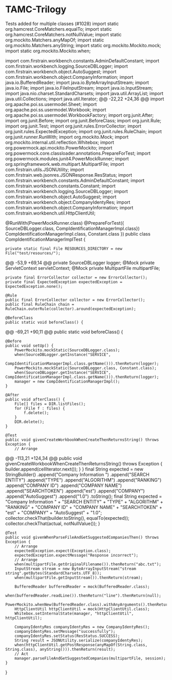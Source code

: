# TAMC-Trilogy
Tests added for multiple classes (#1028)
import static org.hamcrest.CoreMatchers.equalTo;
import static org.hamcrest.CoreMatchers.notNullValue;
import static org.mockito.Matchers.anyMapOf;
import static org.mockito.Matchers.anyString;
import static org.mockito.Mockito.mock;
import static org.mockito.Mockito.when;

import com.firstrain.workbench.constants.AdminDefaultConstant;
import com.firstrain.workbench.logging.SourceDBLogger;
import com.firstrain.workbench.object.AutoSuggest;
import com.firstrain.workbench.object.CompanyInformation;
import java.io.BufferedReader;
import java.io.ByteArrayInputStream;
import java.io.File;
import java.io.FileInputStream;
import java.io.InputStream;
import java.nio.charset.StandardCharsets;
import java.util.ArrayList;
import java.util.Collections;
import java.util.Iterator;
@@ -22,22 +24,36 @@
import org.apache.poi.ss.usermodel.Sheet;
import org.apache.poi.ss.usermodel.Workbook;
import org.apache.poi.ss.usermodel.WorkbookFactory;
import org.junit.After;
import org.junit.Before;
import org.junit.BeforeClass;
import org.junit.Rule;
import org.junit.Test;
import org.junit.rules.ErrorCollector;
import org.junit.rules.ExpectedException;
import org.junit.rules.RuleChain;
import org.junit.runner.RunWith;
import org.mockito.Mock;
import org.mockito.internal.util.reflection.Whitebox;
import org.powermock.api.mockito.PowerMockito;
import org.powermock.core.classloader.annotations.PrepareForTest;
import org.powermock.modules.junit4.PowerMockRunner;
import org.springframework.web.multipart.MultipartFile;
import com.firstrain.utils.JSONUtility;
import com.firstrain.web.jsonres.JSONResponse.ResStatus;
import com.firstrain.workbench.constants.AdminDefaultConstant;
import com.firstrain.workbench.constants.Constant;
import com.firstrain.workbench.logging.SourceDBLogger;
import com.firstrain.workbench.object.AutoSuggest;
import com.firstrain.workbench.object.CompanyIdentyRes;
import com.firstrain.workbench.object.CompanyInformation;
import com.firstrain.workbench.util.HttpClientUtil;

@RunWith(PowerMockRunner.class)
@PrepareForTest({
        SourceDBLogger.class,
        CompIdentificationManagerImpl.class})
        CompIdentificationManagerImpl.class,
        Constant.class
})
public class CompIdentificationManagerImplTest {

    private static final File RESOURCES_DIRECTORY = new File("test/resources/");
@@ -53,9 +69,14 @@
    private SourceDBLogger logger;
    @Mock
    private ServletContext servletContext;
    @Mock
    private MultipartFile multipartFile;

    private final ErrorCollector collector = new ErrorCollector();
    private final ExpectedException expectedException = ExpectedException.none();

    @Rule
    public final ErrorCollector collector = new ErrorCollector();
    public final RuleChain chain = RuleChain.outerRule(collector).around(expectedException);

    @BeforeClass
    public static void beforeClass() {
@@ -69,21 +90,11 @@ public static void beforeClass() {

    @Before
    public void setUp() {
        PowerMockito.mockStatic(SourceDBLogger.class);
        when(SourceDBLogger.getInstance("SERVICE",
                CompIdentificationManagerImpl.class.getName())).thenReturn(logger);
        PowerMockito.mockStatic(SourceDBLogger.class, Constant.class);
        when(SourceDBLogger.getInstance("SERVICE", CompIdentificationManagerImpl.class.getName())).thenReturn(logger);
        manager = new CompIdentificationManagerImpl();
    }

    @After
    public void afterClass() {
        File[] files = DIR.listFiles();
        for (File f : files) {
            f.delete();
        }
        DIR.delete();
    }

    @Test
    public void givenCreateWorkbookWhenCreateThenReturnsString() throws Exception {
        // Arrange
@@ -113,21 +124,34 @@ public void givenCreateWorkbookWhenCreateThenReturnsString() throws Exception {
                builder.append(cellIterator.next());
            }
        }
        final String expected = new StringBuilder()
                .append("Company Information ")
                .append("SEARCH ENTITY")
                .append("TYPE")
                .append("ALGORITHM")
                .append("RANKING")
                .append("COMPANY ID")
                .append("COMPANY NAME")
                .append("SEARCHTOKEN")
                .append("est")
                .append("COMPANY")
                .append("AutoSuggest")
                .append("1.0")
                .toString();
        final String expected = "Company Information " + "SEARCH ENTITY" + "TYPE" + "ALGORITHM" + "RANKING" + 
                "COMPANY ID" + "COMPANY NAME" + "SEARCHTOKEN" + "est" + "COMPANY" + "AutoSuggest" + "1.0";
        collector.checkThat(builder.toString(), equalTo(expected));
        collector.checkThat(actual, notNullValue());
    }

    @Test
    public void givenWhenParseFileAndGetSuggestedCompaniesThen() throws Exception {
        // Arrange
        expectedException.expect(Exception.class);
        expectedException.expectMessage("Response incorrect");
        // Arrange
        when(multipartFile.getOriginalFilename()).thenReturn("abc.txt");
        InputStream stream = new ByteArrayInputStream("stream string".getBytes(StandardCharsets.UTF_8));
        when(multipartFile.getInputStream()).thenReturn(stream);

        BufferedReader bufferedReader = mock(BufferedReader.class);
        when(bufferedReader.readLine()).thenReturn("line").thenReturn(null);
        PowerMockito.whenNew(BufferedReader.class).withAnyArguments().thenReturn(bufferedReader);
        HttpClientUtil httpClientUtil = mock(HttpClientUtil.class);
        Whitebox.setInternalState(manager, "httpClientUtil", httpClientUtil);

        CompanyIdentyRes companyIdentyRes = new CompanyIdentyRes();
        companyIdentyRes.setMessage("successfully");
        companyIdentyRes.setStatus(ResStatus.SUCCESS);
        String result = JSONUtility.serialize(companyIdentyRes);
        when(httpClientUtil.getPostResponse(anyMapOf(String.class, String.class), anyString())).thenReturn(result);
        // Act
        manager.parseFileAndGetSuggestedCompanies(multipartFile, session);
    }
}
